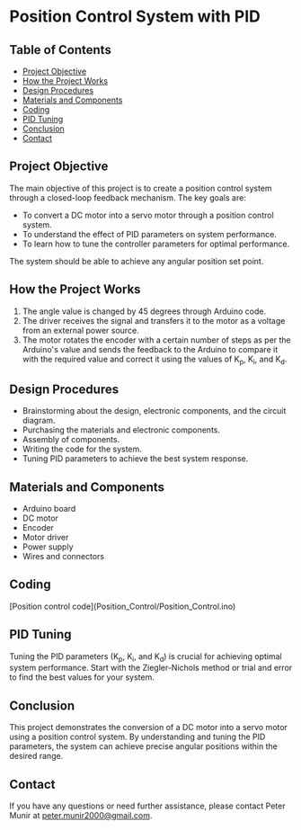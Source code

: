   <h1>Position Control System with PID</h1>

   <h2>Table of Contents</h2>
    <ul>
        <li><a href="#project-objective">Project Objective</a></li>
        <li><a href="#how-the-project-works">How the Project Works</a></li>
        <li><a href="#design-procedures">Design Procedures</a></li>
        <li><a href="#materials-and-components">Materials and Components</a></li>
        <li><a href="#coding">Coding</a></li>
        <li><a href="#pid-tuning">PID Tuning</a></li>
        <li><a href="#conclusion">Conclusion</a></li>
        <li><a href="#contact">Contact</a></li>
    </ul>

   <h2 id="project-objective">Project Objective</h2>
    <p>
        The main objective of this project is to create a position control system through a closed-loop feedback mechanism. The key goals are:
    </p>
    <ul>
        <li>To convert a DC motor into a servo motor through a position control system.</li>
        <li>To understand the effect of PID parameters on system performance.</li>
        <li>To learn how to tune the controller parameters for optimal performance.</li>
    </ul>
    <p>
        The system should be able to achieve any angular position set point.
    </p>

   <h2 id="how-the-project-works">How the Project Works</h2>
    <ol>
        <li>The angle value is changed by 45 degrees through Arduino code.</li>
        <li>The driver receives the signal and transfers it to the motor as a voltage from an external power source.</li>
        <li>The motor rotates the encoder with a certain number of steps as per the Arduino's value and sends the feedback to the Arduino to compare it with the required value and correct it using the values of K<sub>p</sub>, K<sub>i</sub>, and K<sub>d</sub>.</li>
    </ol>

   <h2 id="design-procedures">Design Procedures</h2>
    <ul>
        <li>Brainstorming about the design, electronic components, and the circuit diagram.</li>
        <li>Purchasing the materials and electronic components.</li>
        <li>Assembly of components.</li>
        <li>Writing the code for the system.</li>
        <li>Tuning PID parameters to achieve the best system response.</li>
    </ul>

   <h2 id="materials-and-components">Materials and Components</h2>
    <ul>
        <li>Arduino board</li>
        <li>DC motor</li>
        <li>Encoder</li>
        <li>Motor driver</li>
        <li>Power supply</li>
        <li>Wires and connectors</li>
    </ul>

   <h2 id="coding">Coding</h2>
    <p> [Position control code](Position_Control/Position_Control.ino) </p>

   <h2 id="pid-tuning">PID Tuning</h2>
    <p>
        Tuning the PID parameters (K<sub>p</sub>, K<sub>i</sub>, and K<sub>d</sub>) is crucial for achieving optimal system performance. Start with the Ziegler-Nichols method or trial and error to find the best values for your system.
    </p>

   <h2 id="conclusion">Conclusion</h2>
    <p>
        This project demonstrates the conversion of a DC motor into a servo motor using a position control system. By understanding and tuning the PID parameters, the system can achieve precise angular positions within the desired range.
    </p>

   <h2 id="contact">Contact</h2>
    <p>If you have any questions or need further assistance, please contact Peter Munir at <a href="mailto:peter.munir2000@gmail.com">peter.munir2000@gmail.com</a>.</p>
</body>
</html>
